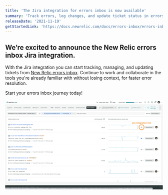 ```yaml
---
title: 'The Jira integration for errors inbox is now available' 
summary: 'Track errors, log changes, and update ticket status in errors inbox with the new Jira integration.'
releaseDate: '2021-11-19' 
getStartedLink: 'https://docs.newrelic.com/docs/errors-inbox/errors-inbox/#jira' 
---
```

## We’re excited to announce the New Relic errors inbox Jira integration. 

With the Jira integration you can start tracking, managing, and updating tickets from [New Relic errors inbox](/docs/errors-inbox/errors-inbox). Continue to work and collaborate in the tools you're already familiar with without losing context, for faster error resolution.

Start your errors inbox journey today!

![A screenshot showing the New Relic Jira integration](./images/Errorsinbox_Jira.png "A screenshot showing the New Relic Jira integration")
